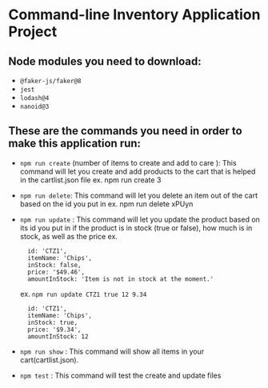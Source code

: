 # Command-line Inventory Application Project

## Node modules you need to download:
- `@faker-js/faker@8`
- `jest`
- `lodash@4`
- `nanoid@3`

## These are the commands you need in order to make this application run:

- `npm run create` (number of items to create and add to care ): This command will let you create and add products to the cart that is helped in the cartlist.json file 
        ex. npm run create 3

- `npm run delete`: This command will let you delete an item out of the cart based on the id you put in 
    ex. npm run delete xPUyn

- `npm run update` : This command will let you update the product based on its id you put in if the product is in stock (true or false), how much is in stock, as well as the price
    ex.

        id: 'CTZ1',
        itemName: 'Chips',
        inStock: false,
        price: '$49.46',
        amountInStock: 'Item is not in stock at the moment.'

    ex. `npm run update CTZ1 true 12 9.34`

        id: 'CTZ1',
        itemName: 'Chips',
        inStock: true,
        price: '$9.34',
        amountInStock: 12

- `npm run show` : This command will show all items in your cart(cartlist.json).

- `npm test` : This command will test the create and update files 